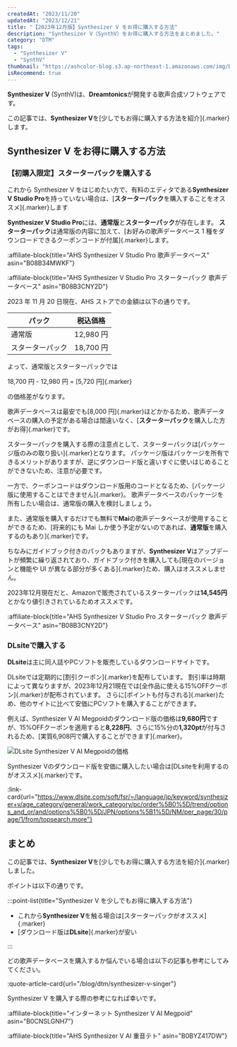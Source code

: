 ```yaml
---
createdAt: "2023/11/20"
updatedAt: "2023/12/21"
title: "【2023年12月版】Synthesizer V をお得に購入する方法"
description: "Synthesizer V（SynthV）をお得に購入する方法をまとめました。"
category: "DTM"
tags:
  - "Synthesizer V"
  - "SynthV"
thumbnail: "https://ashcolor-blog.s3.ap-northeast-1.amazonaws.com/img/blog/dtm/synthesizer-v/thumbnail.png"
isRecommend: true
---
```


**Synthesizer V** (SynthV)は、**Dreamtonics**が開発する歌声合成ソフトウェアです。

この記事では、**Synthesizer V**を[少しでもお得に購入する方法を紹介]{.marker}します。

## Synthesizer V をお得に購入する方法

### 【初購入限定】スターターパックを購入する

これから Synthesizer V をはじめたい方で、有料のエディタである**Synthesizer V Studio Pro**を持っていない場合は、[**スターターパック**を購入することをオススメ]{.marker}します

**Synthesizer V Studio Pro**には、**通常版**と**スターターパック**が存在します。
**スターターパック**は通常版の内容に加えて、[お好みの歌声データベース 1 種をダウンロードできるクーポンコードが付属]{.marker}します。

:affiliate-block{title="AHS Synthesizer V Studio Pro 歌声データベース" asin="B08B34MWKF"}

:affiliate-block{title="AHS Synthesizer V Studio Pro スターターパック 歌声データベース" asin="B08B3CNY2D"}

2023 年 11 月 20 日現在、AHS ストアでの金額は以下の通りです。

| パック           | 税込価格  |
| ---------------- | --------- |
| 通常版           | 12,980 円 |
| スターターパック | 18,700 円 |

よって、通常版とスターターパックでは

18,700 円 - 12,980 円 = [5,720 円]{.marker}

の価格差がなります。

歌声データベースは最安でも[8,000 円]{.marker}ほどかかるため、歌声データベースの購入の予定がある場合は間違いなく、[**スターターパック**を購入した方がお得]{.marker}です。

スターターパックを購入する際の注意点として、スターターパックは[パッケージ版のみの取り扱い]{.marker}となります。
パッケージ版はパッケージを所有できるメリットがありますが、逆にダウンロード版と違いすぐに使いはじめることができないため、注意が必要です。

一方で、クーポンコードはダウンロード版用のコードとなるため、[パッケージ版に使用することはできません]{.marker}。
歌声データベースのパッケージを所有したい場合は、通常版の購入を検討しましょう。

また、通常版を購入するだけでも無料で**Mai**の歌声データベースが使用することができるため、[将来的にも Mai しか使う予定がないのであれば、**通常版**を購入するのもあり]{.marker}です。

ちなみにガイドブック付きのパックもありますが、**Synthesizer V**はアップデートが頻繁に繰り返されており、ガイドブック付きを購入しても[現在のバージョンと機能や UI が異なる部分が多くある]{.marker}ため、購入はオススメしません。

2023年12月現在だと、Amazonで販売されているスターターパックは**14,545円**とかなり値引きされているためオススメです。

:affiliate-block{title="AHS Synthesizer V Studio Pro スターターパック 歌声データベース" asin="B08B3CNY2D"}

### DLsiteで購入する

**DLsite**は主に同人誌やPCソフトを販売しているダウンロードサイトです。

DLsiteでは定期的に[割引クーポン]{.marker}を配布しています。
割引率は時期によって異なりますが、2023年12月21現在では[全作品に使える15%OFFクーポン]{.marker}が配布されています。
さらに[ポイントも付与される]{.marker}ため、他のサイトに比べて安価にPCソフトを購入することができます。

例えば、Synthesizer V AI Megpoidのダウンロード版の価格は**9,680円**ですが、15%OFFクーポンを適用すると**8,228円**、さらに15%分の**1,320pt**が付与されるため、[実質6,908円で購入することができます]{.marker}。

![DLsite Synthesizer V AI Megpoidの価格](https://ashcolor-blog.s3.ap-northeast-1.amazonaws.com/img/blog/dtm/synthesizer-v-buy/dlsite.png)

Synthesizer Vのダウンロード版を安価に購入したい場合は[DLsiteを利用するのがオススメ]{.marker}です。

:link-card{url="https://www.dlsite.com/soft/fsr/=/language/jp/keyword/synthesizer+v/age_category/general/work_category/pc/order%5B0%5D/trend/options_and_or/and/options%5B0%5D/JPN/options%5B1%5D/NM/per_page/30/page/1/from/topsearch.more"}

## まとめ

この記事では、**Synthesizer V**を[少しでもお得に購入する方法を紹介]{.marker}しました。

ポイントは以下の通りです。

:::point-list{title="Synthesizer V を少しでもお得に購入する方法"}

- これから**Synthesizer V**を触る場合は[スターターパックがオススメ]{.marker}
- [ダウンロード版は**DLsite**]{.marker}が安い

:::

どの歌声データベースを購入するか悩んでいる場合は以下の記事も参考にしてみてください。

:quote-article-card{url="/blog/dtm/synthesizer-v-singer"}

Synthesizer V を購入する際の参考になれば幸いです。

:affiliate-block{title="インターネット Synthesizer V AI Megpoid" asin="B0CNSLGNH7"}

:affiliate-block{title="AHS Synthesizer V AI 重音テト" asin="B0BYZ417DW"}
